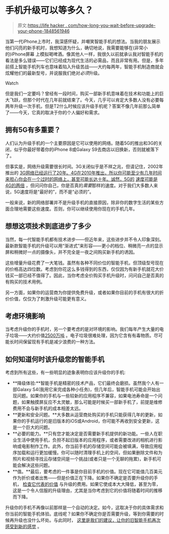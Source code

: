 # 手机升级可以等多久？

> 原文:[https://life hacker . com/how-long-you-wait-before-upgrade-your-phone-1848561946](https://lifehacker.com/how-long-can-you-wait-before-upgrading-your-phone-1848561946)

当第一代iPhone上市时，我深感怀疑，并嘲笑智能手机的想法。当我的朋友展示他们闪亮的新手机时，我想知道为什么，确切地说，我需要能够在(非常小的)iPhone屏幕 上模拟喝啤酒。像其他人一样，我很久以前就承认我对智能手机的看法是多么错误——它们已经成为现代生活的必需品，而且非常有用。但是，多年前搭上智能手机列车也意味着陷入升级苦战——大约每两年，智能手机制造商就会炫耀他们的最新型号，并说服我们绝对*必须*升级。

Watch

但是我们一定要吗？曾经有一段时间，购买一部新手机意味着在技术和功能上的巨大飞跃，但那个时代在几年前就结束了。今天，几乎可以肯定大多数人没有必要每两年升级一次手机，但是T2什么时候应该升级手机呢？答案不像几年前那么简单了——今天，它真的取决于你的个人偏好和需求。

## 拥有5G有多重要？

人们认为升级手机的一个主要原因是它可以使用的网络。随着5G的推出和3G的关闭，似乎你最好带着你的iPhone 8或Galaxy S9去商店以旧换新，否则就被落下了。

但事实是，网络升级需要很长时间。3G关闭似乎是不祥之兆，但请记住，2002年 推出的 [3G网络已经运行了20年。4G在2010年推出，所以你可能至少有几年时间来担心你会在一个过时的网络上，甚至可能长达十年。诚然，5G的](https://www.washingtonpost.com/technology/2021/09/30/3g-networks-ending/) [速度可能是4G的两倍](https://www.tomsguide.com/features/5g-vs-4g) ，但问问你自己，你是否真的*需要*那样的速度。对于我们大多数人来说，5G速度将是“最好的”，而不是“必须的”。

一般来说，新的网络部署并不是升级手机的直接原因，除非你的数字生活的某些方面合理地需要这些速度。否则，你可以继续使用你现在的手机几年。

## 想想这项技术到底进步了多少

当然，每一代智能手机都有技术进步——但近年来，这些进步并不令人印象深刻。最新款智能手机的升级可以用“渐进式”来形容——更小的档位、稍微亮一点的显示屏和稍微好一点的摄像头，并不完全是一夜之间购买新手机的诱因。

这些增量升级花费了一大笔钱。虽然有各种不同价位的智能手机，但顶级型号现在的价格高达四位数。考虑到你花这么多钱得到的东西，仅仅因为有新手机就花大价钱买一部已经不值得了。因此，当你考虑全价购买手机升级时，问问自己是否真的有购买的技术用例。

另一方面，如果你的运营商为你提供免费升级，或者如果你目前的手机有很大的折价价值，仅仅为了刺激升级可能更有意义。

## 考虑环境影响

当考虑升级你的手机时，另一个要考虑的是对环境的影响。我们每年产生大量的电子垃圾——大约价值[2500万吨](https://climate.org/e-waste-and-how-to-reduce-it/) 。电子垃圾很难处理，因为它含有有毒物质。尽可能长时间保留现有手机是减少浪费的一种方法。

## 如何知道何时该升级您的智能手机

考虑到所有这些，有一些明显的迹象表明你应该升级你的手机:

*   **降级体验:**智能手机是精密的技术产品，它们最终会磨损。虽然我个人有一部Galaxy S4(我用它来完成各种小任务)，但几年后，智能手机可能会开始出现问题。如果你的手机与一些较新的应用程序不兼容，如果电池寿命是一个问题，如果触摸屏反应不太灵敏，那么可能是时候买一部新手机了，前提是维修费用不会与新手机的成本相差太远。
*   **更新和安全问题。**大多数从运营商处购买的手机只能获得几年的更新，如果你的手机运行的是旧版本的iOS或Android，你可能不再收到安全更新，这是一个巨大的问题。
*   **必要的能力。**只有您才能决定是否需要新手机提供的新功能。一些人在职业生活中使用手机，负担不起旧版本的应用程序，或者需要改进的相机进行影响或电影制作工作。此外，你当前手机的存储空间可能会被填满，导致应用程序加载和运行更加缓慢。你可以随时清理手机上的空间，但如果删除文件和为照片和视频寻找云存储空间是一个挑战(或者只是一个无聊的拖累)，新手机可能会解决这些问题。
*   **值。**最后，要考虑的一件事是你目前手机的价值。现在它可能值几百美元作为折价或者出售——但是价值正在下降。如果你不确定是否要升级你的手机， [检查它代表的价值](https://www.bankmycell.com/) 与升级的费用。如果它使成本大大降低，甚至为零，这是一个令人信服的升级理由，尤其是当你考虑到它的价值将随着时间的推移而下降。

升级你的手机不再像以前那样是一个自动的决定。如今，这取决于你的具体需求和你当前的智能手机体验。底线呢？如果你不确定你是否需要升级，等到你需要的时候再升级也没什么坏处。与此同时， [这里是我们的建议，让你的旧智能手机再次感受到新的感觉](https://lifehacker.com/8-ways-to-make-your-old-smartphone-feel-new-again-1847708709) 。